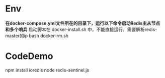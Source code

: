# Env
**在docker-compose.yml文件所在的目录下，运行以下命令启动Redis主从节点和多个哨兵**
启动脚本在 docker-install.sh 中，不能直接运行，需要解析redis-master的ip
bash docker-rm.sh

# CodeDemo
npm install ioredis
node redis-sentinel.js
